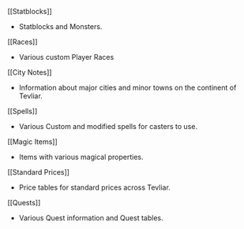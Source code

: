 [[Statblocks]]
- Statblocks and Monsters.

[[Races]]
- Various custom Player Races

[[City Notes]]
- Information about major cities and minor towns on the continent of Tevliar.

[[Spells]]
- Various Custom and modified spells for casters to use.

[[Magic Items]]
- Items with various magical properties.

[[Standard Prices]]
- Price tables for standard prices across Tevliar.

[[Quests]]
- Various Quest information and Quest tables.